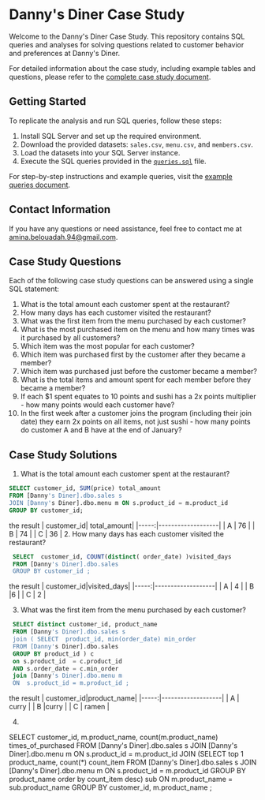  # Danny's Diner Case Study

Welcome to the Danny's Diner Case Study. This repository contains SQL queries and analyses for solving questions related to customer behavior and preferences at Danny's Diner.

For detailed information about the case study, including example tables and questions, please refer to the [complete case study document](https://8weeksqlchallenge.com/case-study-1/).

## Getting Started
To replicate the analysis and run SQL queries, follow these steps:

1. Install SQL Server and set up the required environment.
2. Download the provided datasets: `sales.csv`, `menu.csv`, and `members.csv`.
3. Load the datasets into your SQL Server instance.
4. Execute the SQL queries provided in the [`queries.sql`](queries.sql) file.

For step-by-step instructions and example queries, visit the [example queries document]( https://8weeksqlchallenge.com/case-study-1/).

## Contact Information
If you have any questions or need assistance, feel free to contact me at [amina.belouadah.94@gmail.com](mailto:your-email@example.com).

##  Case Study Questions
 Each of the following case study questions can be answered using a single SQL statement:

1. What is the total amount each customer spent at the restaurant?
1. How many days has each customer visited the restaurant?
1. What was the first item from the menu purchased by each customer?
1. What is the most purchased item on the menu and how many times was it purchased by all customers?
1. Which item was the most popular for each customer?
1. Which item was purchased first by the customer after they became a member?
1. Which item was purchased just before the customer became a member?
1. What is the total items and amount spent for each member before they became a member?
1. If each $1 spent equates to 10 points and sushi has a 2x points multiplier - how many points would each customer have?
1. In the first week after a customer joins the program (including their join date) they earn 2x points on all items, not just sushi - how many points do customer A and B have at the end of January?

##  Case Study Solutions
1. What is the total amount each customer spent at the restaurant?
  ```sql
SELECT customer_id, SUM(price) total_amount
FROM [Danny's Diner].dbo.sales s
JOIN [Danny's Diner].dbo.menu m ON s.product_id = m.product_id
GROUP BY customer_id;
 ```
the result
| customer_id| total_amount|
|-----:|-------------------|
| A	         | 76          |
| B	         | 74          |
| C	         | 36          |
2. How many days has each customer visited the restaurant?
```sql
 SELECT  customer_id, COUNT(distinct( order_date) )visited_days
 FROM [Danny's Diner].dbo.sales 
 GROUP BY customer_id ;
 ```
the result 
| customer_id|visited_days|
|-----:|-------------------|
| A	         | 4          |
| B	         |6           |
| C	         | 2          |

3. What was the first item from the menu purchased by each customer?
```sql
 SELECT distinct customer_id, product_name
 FROM [Danny's Diner].dbo.sales s
 join ( SELECT  product_id, min(order_date) min_order
 FROM [Danny's Diner].dbo.sales 
 GROUP BY product_id ) c
 on s.product_id  = c.product_id
 AND s.order_date = c.min_order
 join [Danny's Diner].dbo.menu m
 ON  s.product_id = m.product_id ;
```
the result 
| customer_id|product_name|
|-----:|-------------------|
| A	         | curry       |
| B	         |curry        |
| C	         | ramen       |

 4. 
 SELECT customer_id, m.product_name, count(m.product_name) times_of_purchased
 FROM [Danny's Diner].dbo.sales s
 JOIN [Danny's Diner].dbo.menu m
 ON  s.product_id = m.product_id
 JOIN  (SELECT top 1 product_name, count(*) count_item
 FROM [Danny's Diner].dbo.sales s
 JOIN [Danny's Diner].dbo.menu  m
 ON  s.product_id = m.product_id
 GROUP BY  product_name
 order by count_item desc) sub
 ON  m.product_name = sub.product_name
  GROUP BY customer_id, m.product_name ;

